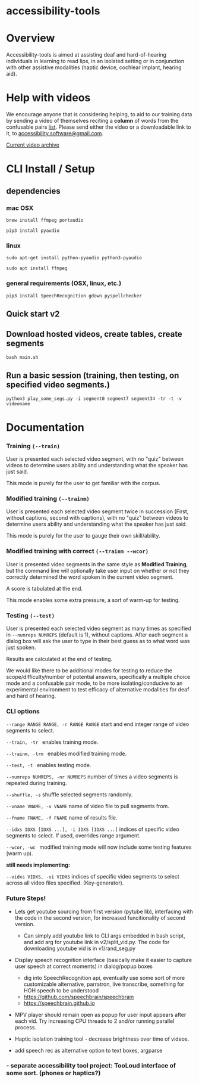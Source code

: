 # accessibility-tools

# Overview
Accessibility-tools is aimed at assisting deaf and hard-of-hearing individuals in learning to read lips, in an isolated setting or in conjunction with other assistive modalities (haptic device, cochlear implant, hearing aid).

# Help with videos
We encourage anyone that is considering helping, to aid to our training data by sending a video of themselves reciting a **column** of words from the confusable pairs [list](https://docs.google.com/document/d/13GpoYdtYY1n3ucPsyx_2zyGxcx2v8TzOoKCesnsnOow/edit?usp=sharing&resourcekey=0-cTmlGdjAmKiQDlsEhAJNVg). Please send either the video or a downloadable link to it, to accessibility.software@gmail.com.

[Current video archive](https://drive.google.com/drive/folders/1ALMMmjeSFkHpLxhxc-r0llzCmVpYWe4O?usp=sharing)

# CLI Install / Setup
## dependencies 

### mac OSX

`brew install ffmpeg portaudio`

`pip3 install pyaudio`

### linux

`sudo apt-get install python-pyaudio python3-pyaudio`

`sudo apt install ffmpeg`

### general requirements (OSX, linux, etc.)

`pip3 install SpeechRecognition gdown pyspellchecker`

## Quick start v2

## Download hosted videos, create tables, create segments

`bash main.sh`

## Run a basic session (training, then testing, on specified video segments.)

`python3 play_some_segs.py -i segment0 segment7 segment34 -tr -t -v videoname`


# Documentation

### Training `(--train)`

User is presented each selected video segment, with no "quiz" between videos to determine users ability and understanding what the speaker has just said.

This mode is purely for the user to get familiar with the corpus.

### Modified training `(--trainm)`

User is presented each selected video segment twice in succession (First, without captions, second with captions), with no "quiz" between videos to determine users ability and understanding what the speaker has just said.

This mode is purely for the user to gauge their own skill/ability.

### Modified training with correct `(--trainm --wcor)`

User is presented video segments in the same style as **Modified Training**, but the command line will optionally take user input on whether or not they correctly determined the word spoken in the current video segment.

A score is tabulated at the end.

This mode enables some extra pressure, a sort of warm-up for testing.

### Testing `(--test)`

User is presented each selected video segment as many times as specified in `--numreps NUMREPS` (default is 1), without captions. After each segment a dialog box will ask the user to type in their best guess as to what word was just spoken.

Results are calculated at the end of testing.

We would like there to be additional modes for testing to reduce the scope/difficulty/number of potential answers, specifically a multiple choice mode and a confusable pair mode, to be more isolating/conducive to an experimental environment to test efficacy of alternative modalities for deaf and hard of hearing.

### CLI options

`--range RANGE RANGE, -r RANGE RANGE`
                        start and end integer range of video segments to select.
                   
`--train, -tr `         enables training mode.

`--trainm, -trm `       enables modified training mode.

`--test, -t `           enables testing mode.

`--numreps NUMREPS, -nr NUMREPS`
                        number of times a video segments is repeated during training.
                        
`--shuffle, -s`         shuffle selected segments randomly.

`--vname VNAME, -v VNAME`
                        name of video file to pull segments from.
                        
`--fname FNAME, -f FNAME`
                        name of results file.
                        
`--idxs IDXS [IDXS ...], -i IDXS [IDXS ...]`
                        indices of specific video segments to select. If used, overrides range argument.
                        
`--wcor, -wc `          modified training mode will now include some testing features (warm up).

**still needs implementing:**

`--vidxs VIDXS, -vi VIDXS`
                        indices of specific video segments to select across all video files specified. (Key-generator).



### Future Steps!

- Lets get youtube sourcing from first version (pytube lib), interfacing with the code in the second version, for increased funcitionality of second version. 
  - Can simply add youtube link to CLI args embedded in bash script, and add arg for youtube link in v2/split_vid.py. The code for downloading youtube vid is in v1/rand_seg.py

- Display speech recognition interface (basically make it easier to capture user speech at correct moments) in dialog/popup boxes
  - dig into SpeechRecognition api, eventually use some sort of more customizable alternative, parratron, live transcribe, something for HOH speech to be understood
  -  https://github.com/speechbrain/speechbrain 
  -  https://speechbrain.github.io

- MPV player should remain open as popup for user input appears after each vid. Try increasing CPU threads to 2 and/or running parallel process.

- Haptic isolation training tool - decrease brightness over time of videos.

- add speech rec as alternative option to text boxes, argparse

### - separate accessibility tool project: TooLoud interface of some sort. (phones or haptics?)
